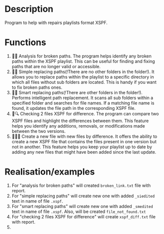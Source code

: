 # Description
Program to help with repairs playlists format XSPF.

# Functions
1. 🧐📂 Analysis for broken paths. The program helps identify any broken paths within the XSPF playlist. 
This can be useful for finding and fixing paths that are no longer valid or accessible.
2. 🔄📂 Simple replacing paths(!There are no other folders in the folder!). It allows you to replace paths within the 
playlist to a specific directory in which all files without sub folders are located. This is handy if you want to fix broken paths ones.
3. 🔄📂 Smart replacing paths(!There are other folders in the folder!). Performs intelligent path replacement. 
It scans all sub folders within a specified folder and searches for file names. 
If a matching file name is found, it updates the file path in the corresponding XSPF file.
4. 📃🔍 Checking 2 files XSPF for difference. The program can compare two XSPF files and highlight the differences between them. 
This feature helps you identify any additions, removals, or modifications made between the two versions.
5. 📂➕💾 Create a new file with new files by difference. 
It offers the ability to create a new XSPF file that contains the files present in one version but not in another. 
This feature helps you keep your playlist up to date by adding any new files that might have been added since the last update.

# Realisation/examples
1. For "analysis for broken paths" will created `broken_link.txt` file with report.
2. For "simple replacing paths" will create new one with added `_siedited` text in name of file `.xspf`.
3. For "smart replacing paths" will create new one with added `_smedited` text in name of file `.xspf`. 
Also, will be created `file_not_found.txt`
4. For "checking 2 files XSPF for difference" will create `xspf_diff.txt` file with report.
5. 